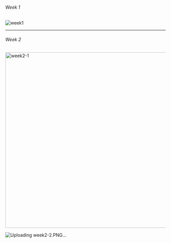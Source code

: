 ###### Week 1
![week1](https://github.com/user-attachments/assets/93c23e63-327d-47a1-b48a-91e14ab3ca78)
___
###### Week 2
<img width="550" alt="week2-1" src="https://github.com/user-attachments/assets/1e566120-4cc1-4175-ac06-99b5d41c75b0">

![Uploading week2-2.PNG…]()

